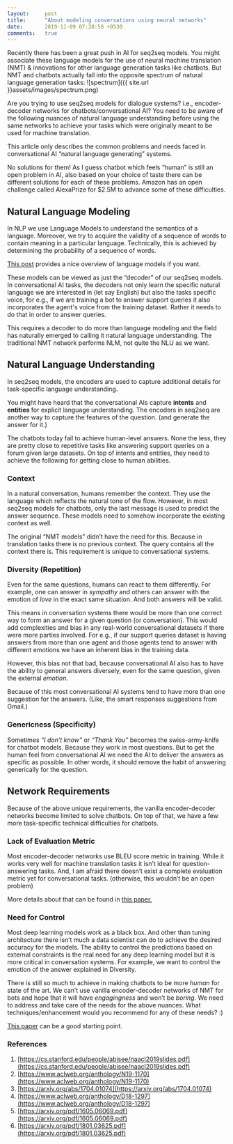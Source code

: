 ```yaml
---
layout:     post
title:      "About modeling conversations using neural networks"
date:       2019-11-09 07:28:58 +0530
comments:   true
---
```

Recently there has been a great push in AI for seq2seq models. You might associate these language models for the use of neural machine translation (NMT) & innovations for other language generation tasks like chatbots. But NMT and chatbots actually fall into the opposite spectrum of natural language generation tasks:
![spectrum]({{ site.url }}assets/images/spectrum.png)

Are you trying to use seq2seq models for dialogue systems? i.e., encoder-decoder networks for chatbots/conversational AI? You need to be aware of the following nuances of natural language understanding before using the same networks to achieve your tasks which were originally meant to be used for machine translation.

This article only describes the common problems and needs faced in conversational AI “natural language generating” systems.

No solutions for them! As I guess chatbot which feels “human” is still an open problem in AI, also based on your choice of taste there can be different solutions for each of these problems. Amazon has an open challenge called AlexaPrize for $2.5M to advance some of these difficulties.

## Natural Language Modeling

In NLP we use Language Models to understand the semantics of a language. Moreover, we try to acquire the validity of a sequence of words to contain meaning in a particular language. Technically, this is achieved by determining the probability of a sequence of words.

[This post](https://towardsdatascience.com/learning-nlp-language-models-with-real-data-cdff04c51c25) provides a nice overview of language models if you want.

These models can be viewed as just the “decoder” of our seq2seq models. In conversational AI tasks, the decoders not only learn the specific natural language we are interested in (let say English) but also the tasks specific voice, for e.g., if we are training a bot to answer support queries it also incorporates the agent's voice from the training dataset. Rather it needs to do that in order to answer queries.

This requires a decoder to do more than language modeling and the field has naturally emerged to calling it natural language understanding. The traditional NMT network performs NLM, not quite the NLU as we want.

## Natural Language Understanding

In seq2seq models, the encoders are used to capture additional details for task-specific language understanding.

You might have heard that the conversational AIs capture **intents** and **entities** for explicit language understanding. The encoders in seq2seq are another way to capture the features of the question. (and generate the answer for it.)

The chatbots today fail to achieve human-level answers. None the less, they are pretty close to repetitive tasks like answering support queries on a forum given large datasets. On top of intents and entities, they need to achieve the following for getting close to human abilities.

### Context

In a natural conversation, humans remember the context. They use the language which reflects the natural tone of the flow. However, in most seq2seq models for chatbots, only the last message is used to predict the answer sequence. These models need to somehow incorporate the existing context as well.

The original “NMT models” didn’t have the need for this. Because in translation tasks there is no previous context. The query contains all the context there is. This requirement is unique to conversational systems.

### Diversity (Repetition)

Even for the same questions, humans can react to them differently. For example, one can answer in _sympathy_ and others can answer with the emotion of _love_ in the exact same situation. And both answers will be valid.

This means in conversation systems there would be more than one correct way to form an answer for a given question (or conversation). This would add complexities and bias in any real-world conversational datasets if there were more parties involved. For e.g., if our support queries dataset is having answers from more than one agent and those agents tend to answer with different emotions we have an inherent bias in the training data.

However, this bias not that bad, because conversational AI also has to have the ability to general answers diversely, even for the same question, given the external _emotion_.

Because of this most conversational AI systems tend to have more than one suggestion for the answers. (Like, the smart responses suggestions from Gmail.)

### Genericness (Specificity)

Sometimes _“I don’t know”_ or _“Thank You”_ becomes the swiss-army-knife for chatbot models. Because they work in most questions. But to get the human feel from conversational AI we need the AI to deliver the answers as specific as possible. In other words, it should remove the habit of answering generically for the question.

## Network Requirements

Because of the above unique requirements, the vanilla encoder-decoder networks become limited to solve chatbots. On top of that, we have a few more task-specific technical difficulties for chatbots.

### Lack of Evaluation Metric

Most encoder-decoder networks use BLEU score metric in training. While it works very well for machine translation tasks it isn’t ideal for question-answering tasks. And, I am afraid there doesn’t exist a complete evaluation metric yet for conversational tasks. (otherwise, this wouldn’t be an open problem)

More details about that can be found in [this paper.](https://arxiv.org/pdf/1801.03625.pdf)

### Need for Control

Most deep learning models work as a black box. And other than tuning architecture there isn’t much a data scientist can do to achieve the desired accuracy for the models. The ability to control the predictions based on external constraints is the real need for any deep learning model but it is more critical in conversation systems. For example, we want to control the emotion of the answer explained in Diversity.

There is still so much to achieve in making chatbots to be more _human_ for state of the art. We can’t use vanilla encoder-decoder networks of NMT for bots and hope that it will have _engagingness_ and won’t be _boring_. We need to address and take care of the needs for the above nuances. What techniques/enhancement would you recommend for any of these needs? :)

[This paper](https://www.aclweb.org/anthology/N19-1170) can be a good starting point.

### References
1. [https://cs.stanford.edu/people/abisee/naacl2019slides.pdf](https://cs.stanford.edu/people/abisee/naacl2019slides.pdf)
1. [https://www.aclweb.org/anthology/N19-1170](https://www.aclweb.org/anthology/N19-1170)
1. [https://arxiv.org/abs/1704.01074](https://arxiv.org/abs/1704.01074)
1. [https://www.aclweb.org/anthology/D18-1297](https://www.aclweb.org/anthology/D18-1297)
1. [https://arxiv.org/pdf/1605.06069.pdf](https://arxiv.org/pdf/1605.06069.pdf)
1. [https://arxiv.org/pdf/1801.03625.pdf](https://arxiv.org/pdf/1801.03625.pdf)